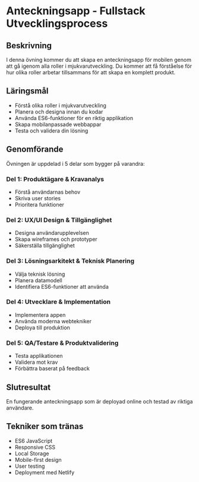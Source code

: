 # Anteckningsapp - Fullstack Utvecklingsprocess

## Beskrivning
I denna övning kommer du att skapa en anteckningsapp för mobilen genom att gå igenom alla roller i mjukvarutveckling. Du kommer att få förståelse för hur olika roller arbetar tillsammans för att skapa en komplett produkt.

## Läringsmål
- Förstå olika roller i mjukvarutveckling
- Planera och designa innan du kodar
- Använda ES6-funktioner för en riktig applikation
- Skapa mobilanpassade webbappar
- Testa och validera din lösning

## Genomförande
Övningen är uppdelad i 5 delar som bygger på varandra:

### Del 1: Produktägare & Kravanalys
- Förstå användarnas behov
- Skriva user stories
- Prioritera funktioner

### Del 2: UX/UI Design & Tillgänglighet
- Designa användarupplevelsen
- Skapa wireframes och prototyper
- Säkerställa tillgänglighet

### Del 3: Lösningsarkitekt & Teknisk Planering
- Välja teknisk lösning
- Planera datamodell
- Identifiera ES6-funktioner att använda

### Del 4: Utvecklare & Implementation
- Implementera appen
- Använda moderna webtekniker
- Deploya till produktion

### Del 5: QA/Testare & Produktvalidering
- Testa applikationen
- Validera mot krav
- Förbättra baserat på feedback

## Slutresultat
En fungerande anteckningsapp som är deployad online och testad av riktiga användare.

## Tekniker som tränas
- ES6 JavaScript
- Responsive CSS
- Local Storage
- Mobile-first design
- User testing
- Deployment med Netlify
